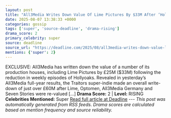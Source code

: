 ```yaml
---
layout: post
title: "All3Media Writes Down Value Of Lime Pictures By $33M After ‘Hollyoaks’ Cuts"
date: 2025-08-07 13:38:33 +0000
categories: gossip
tags: ['super', 'source-deadline', 'drama-rising']
drama_score: 2
primary_celebrity: super
source: deadline
source_url: "https://deadline.com/2025/08/all3media-writes-down-value-lime-pictures-hollyoaks-cuts-1236479814/"
mentions: {'super': 2}
---
```


EXCLUSIVE: All3Media has written down the value of a number of its production houses, including Lime Pictures by £25M ($33M) following the reduction in weekly episodes of Hollyoaks. Revealed in yesterday’s All3Media full-year results, the Traitors super-indie made an overall write-down of just over £60M after Lime, Optomen, All3Media Germany and Seven Stories were re-valued […] **Drama Score:** 2 | **Level:** RISING **Celebrities Mentioned:** Super [Read full article at Deadline](https://deadline.com/2025/08/all3media-writes-down-value-lime-pictures-hollyoaks-cuts-1236479814/) --- *This post was automatically generated from RSS feeds. Drama scores are calculated based on mention frequency and source reliability.*